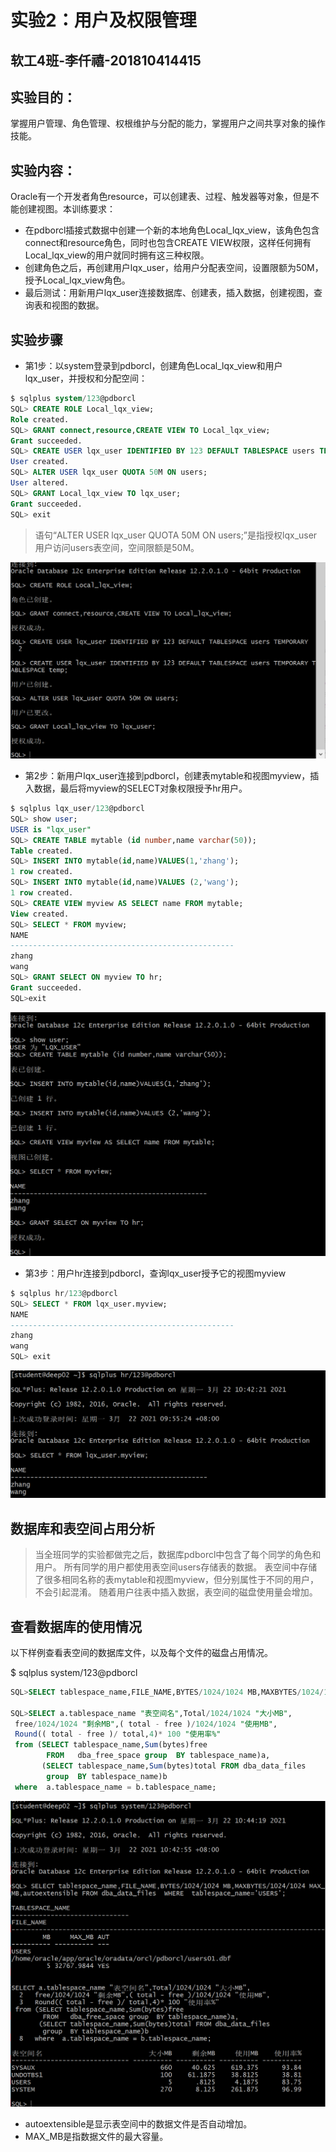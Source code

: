 # 实验2：用户及权限管理

## 软工4班-李仟禧-201810414415

## 实验目的：

掌握用户管理、角色管理、权根维护与分配的能力，掌握用户之间共享对象的操作技能。

## 实验内容：
Oracle有一个开发者角色resource，可以创建表、过程、触发器等对象，但是不能创建视图。本训练要求：
- 在pdborcl插接式数据中创建一个新的本地角色Local_lqx_view，该角色包含connect和resource角色，同时也包含CREATE VIEW权限，这样任何拥有Local_lqx_view的用户就同时拥有这三种权限。
- 创建角色之后，再创建用户lqx_user，给用户分配表空间，设置限额为50M，授予Local_lqx_view角色。
- 最后测试：用新用户lqx_user连接数据库、创建表，插入数据，创建视图，查询表和视图的数据。

## 实验步骤

- 第1步：以system登录到pdborcl，创建角色Local_lqx_view和用户lqx_user，并授权和分配空间：

```sql
$ sqlplus system/123@pdborcl
SQL> CREATE ROLE Local_lqx_view;
Role created.
SQL> GRANT connect,resource,CREATE VIEW TO Local_lqx_view;
Grant succeeded.
SQL> CREATE USER lqx_user IDENTIFIED BY 123 DEFAULT TABLESPACE users TEMPORARY TABLESPACE temp;
User created.
SQL> ALTER USER lqx_user QUOTA 50M ON users;
User altered.
SQL> GRANT Local_lqx_view TO lqx_user;
Grant succeeded.
SQL> exit
```
> 语句“ALTER USER lqx_user QUOTA 50M ON users;”是指授权lqx_user用户访问users表空间，空间限额是50M。

![图片1](./image/1.png)

- 第2步：新用户lqx_user连接到pdborcl，创建表mytable和视图myview，插入数据，最后将myview的SELECT对象权限授予hr用户。

```sql
$ sqlplus lqx_user/123@pdborcl
SQL> show user;
USER is "lqx_user"
SQL> CREATE TABLE mytable (id number,name varchar(50));
Table created.
SQL> INSERT INTO mytable(id,name)VALUES(1,'zhang');
1 row created.
SQL> INSERT INTO mytable(id,name)VALUES (2,'wang');
1 row created.
SQL> CREATE VIEW myview AS SELECT name FROM mytable;
View created.
SQL> SELECT * FROM myview;
NAME
--------------------------------------------------
zhang
wang
SQL> GRANT SELECT ON myview TO hr;
Grant succeeded.
SQL>exit
```

![图片2](./image/2.png)

- 第3步：用户hr连接到pdborcl，查询lqx_user授予它的视图myview

```sql
$ sqlplus hr/123@pdborcl
SQL> SELECT * FROM lqx_user.myview;
NAME
--------------------------------------------------
zhang
wang
SQL> exit
```

![图片3](./image/3.png)

## 数据库和表空间占用分析

> 当全班同学的实验都做完之后，数据库pdborcl中包含了每个同学的角色和用户。
> 所有同学的用户都使用表空间users存储表的数据。
> 表空间中存储了很多相同名称的表mytable和视图myview，但分别属性于不同的用户，不会引起混淆。
> 随着用户往表中插入数据，表空间的磁盘使用量会增加。

## 查看数据库的使用情况

以下样例查看表空间的数据库文件，以及每个文件的磁盘占用情况。

$ sqlplus system/123@pdborcl
```sql
SQL>SELECT tablespace_name,FILE_NAME,BYTES/1024/1024 MB,MAXBYTES/1024/1024 MAX_MB,autoextensible FROM dba_data_files  WHERE  tablespace_name='USERS';

SQL>SELECT a.tablespace_name "表空间名",Total/1024/1024 "大小MB",
 free/1024/1024 "剩余MB",( total - free )/1024/1024 "使用MB",
 Round(( total - free )/ total,4)* 100 "使用率%"
 from (SELECT tablespace_name,Sum(bytes)free
        FROM   dba_free_space group  BY tablespace_name)a,
       (SELECT tablespace_name,Sum(bytes)total FROM dba_data_files
        group  BY tablespace_name)b
 where  a.tablespace_name = b.tablespace_name;
```
![图片4](./image/4.png)

- autoextensible是显示表空间中的数据文件是否自动增加。
- MAX_MB是指数据文件的最大容量。
